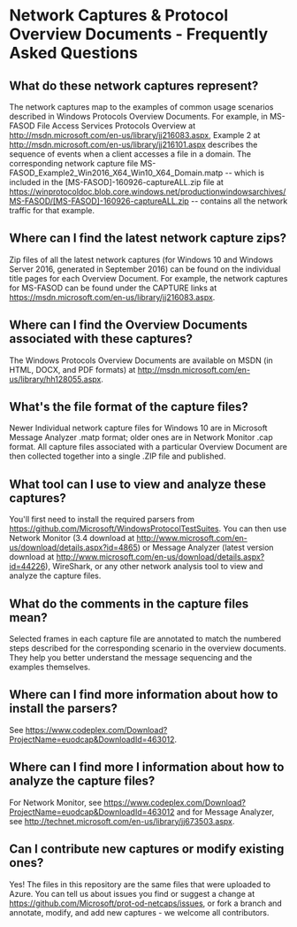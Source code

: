 # Network Captures & Protocol Overview Documents - Frequently Asked Questions

## What do these network captures represent?
The network captures map to the examples of common usage scenarios described in Windows Protocols Overview Documents. For example, in MS-FASOD File Access Services Protocols Overview at http://msdn.microsoft.com/en-us/library/jj216083.aspx, Example 2 at http://msdn.microsoft.com/en-us/library/jj216101.aspx describes the sequence of events when a client accesses a file in a domain. The corresponding network capture file MS-FASOD_Example2_Win2016_X64_Win10_X64_Domain.matp -- which is included in the [MS-FASOD]-160926-captureALL.zip file at https://winprotocoldoc.blob.core.windows.net/productionwindowsarchives/MS-FASOD/[MS-FASOD]-160926-captureALL.zip -- contains all the network traffic for that example.

## Where can I find the latest network capture zips?
Zip files of all the latest network captures (for Windows 10 and Windows Server 2016, generated in September 2016) can be found on the individual title pages for each Overview Document. For example, the network captures for MS-FASOD can be found under the CAPTURE links at https://msdn.microsoft.com/en-us/library/jj216083.aspx.

## Where can I find the Overview Documents associated with these captures?
The Windows Protocols Overview Documents are available on MSDN (in HTML, DOCX, and PDF formats) at http://msdn.microsoft.com/en-us/library/hh128055.aspx.

## What's the file format of the capture files?
Newer Individual network capture files for Windows 10 are in Microsoft Message Analyzer .matp format; older ones are in Network Monitor .cap format. All capture files associated with a particular Overview Document are then collected together into a single .ZIP file and published.

## What tool can I use to view and analyze these captures?
You'll first need to install the required parsers from https://github.com/Microsoft/WindowsProtocolTestSuites. You can then use Network Monitor (3.4 download at http://www.microsoft.com/en-us/download/details.aspx?id=4865) or Message Analyzer (latest version download at http://www.microsoft.com/en-us/download/details.aspx?id=44226), WireShark, or any other network analysis tool to view and analyze the capture files.

## What do the comments in the capture files mean?
Selected frames in each capture file are annotated to match the numbered steps described for the corresponding scenario in the overview documents. They help you better understand the message sequencing and the examples themselves. 

## Where can I find more information about how to install the parsers?
See https://www.codeplex.com/Download?ProjectName=euodcap&DownloadId=463012.

## Where can I find more I information about how to analyze the capture files?
For Network Monitor, see https://www.codeplex.com/Download?ProjectName=euodcap&DownloadId=463012 and for Message Analyzer, see http://technet.microsoft.com/en-us/library/jj673503.aspx.

## Can I contribute new captures or modify existing ones?
Yes! The files in this repository are the same files that were uploaded to Azure. You can tell us about issues you find or suggest a change at https://github.com/Microsoft/prot-od-netcaps/issues, or fork a branch and annotate, modify, and add new captures - we welcome all contributors.
